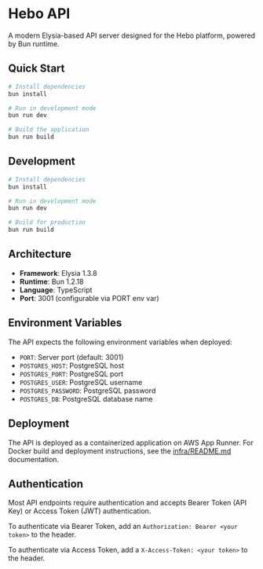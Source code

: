 # Hebo API

A modern Elysia-based API server designed for the Hebo platform, powered by Bun runtime.

## Quick Start

```bash
# Install dependencies
bun install

# Run in development mode
bun run dev

# Build the application
bun run build
```

## Development

```bash
# Install dependencies
bun install

# Run in development mode
bun run dev

# Build for production
bun run build
```

## Architecture

- **Framework**: Elysia 1.3.8
- **Runtime**: Bun 1.2.18
- **Language**: TypeScript
- **Port**: 3001 (configurable via PORT env var)

## Environment Variables

The API expects the following environment variables when deployed:

- `PORT`: Server port (default: 3001)
- `POSTGRES_HOST`: PostgreSQL host
- `POSTGRES_PORT`: PostgreSQL port
- `POSTGRES_USER`: PostgreSQL username
- `POSTGRES_PASSWORD`: PostgreSQL password
- `POSTGRES_DB`: PostgreSQL database name

## Deployment

The API is deployed as a containerized application on AWS App Runner. For Docker build and deployment instructions, see the [infra/README.md](../infra/README.md) documentation.

## Authentication

Most API endpoints require authentication and accepts Bearer Token (API Key) or Access Token (JWT) authentication.

To authenticate via Bearer Token, add an `Authorization: Bearer <your token>` to the header.

To authenticate via Access Token, add a `X-Access-Token: <your token>` to the header.
